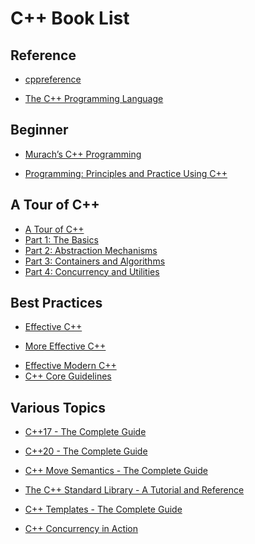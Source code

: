 # C++ Book List

## Reference
- [cppreference](https://en.cppreference.com/)
<!-- ISBN: 978-0-321-95832-7 -->
- [The C++ Programming Language](https://stroustrup.com/4th.html)

## Beginner
<!-- ISBN: 978-1-943872-96-1 -->
- [Murach’s C++ Programming](https://www.murach.com/shop/murach-s-c-programming-2nd-edition-detail)
<!-- ISBN: 978-0-321-99278-9 -->
- [Programming: Principles and Practice Using C++](https://stroustrup.com/programming.html)

## A Tour of C++
<!-- ISBN: 978-0-13-681648-5 -->
- [A Tour of C++](https://stroustrup.com/tour3.html)
- [Part 1: The Basics](https://isocpp.org/images/uploads/2-Tour-Basics.pdf)
- [Part 2: Abstraction Mechanisms](https://isocpp.org/images/uploads/3-Tour-Abstr.pdf)
- [Part 3: Containers and Algorithms](https://isocpp.org/files/papers/4-Tour-Algo-draft.pdf)
- [Part 4: Concurrency and Utilities](https://isocpp.org/files/papers/5-Tour-Util.pdf)

## Best Practices
<!-- ISBN: 978-0-321-33487-9 -->
- [Effective C++](https://www.informit.com/store/effective-c-plus-plus-55-specific-ways-to-improve-your-9780321334879)
<!-- ISBN: 978-0-201-63371-9 -->
- [More Effective C++](https://www.informit.com/store/more-effective-c-plus-plus-35-new-ways-to-improve-your-9780201633719)
<!-- ISBN: 978-1-4919-0399-5 -->
- [Effective Modern C++](https://www.oreilly.com/library/view/effective-modern-c/9781491908419/?cmp=af-code-books-video-product_cj_0636920033707_7708709)
- [C++ Core Guidelines](https://isocpp.github.io/CppCoreGuidelines/CppCoreGuidelines)

## Various Topics
<!-- ISBN: 978-3-96730-917-1 -->
- [C++17 - The Complete Guide](http://www.cppstd17.com/)
<!-- ISBN: 978-3-96730-920-1 -->
- [C++20 - The Complete Guide](http://www.cppstd20.com/)
<!-- ISBN: 978-3-96730-900-3 -->
- [C++ Move Semantics - The Complete Guide](http://www.cppmove.com/)
<!-- ISBN: 978-0-321-62321-8 -->
- [The C++ Standard Library - A Tutorial and Reference](http://www.cppstdlib.com/)
<!-- ISBN: 978-0-321-71412-1 -->
- [C++ Templates - The Complete Guide](http://tmplbook.com/)
<!-- ISBN: 978-1-61729-469-3 -->
- [C++ Concurrency in Action](https://www.cplusplusconcurrencyinaction.com/)
